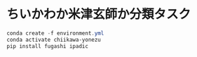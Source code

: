 # ちいかわか米津玄師か分類タスク

```powershell
conda create -f environment.yml
conda activate chiikawa-yonezu
pip install fugashi ipadic
```
